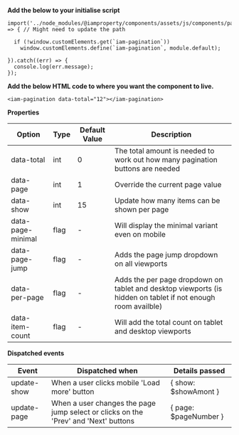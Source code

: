 **Add the below to your initialise script**

```
import('../node_modules/@iamproperty/components/assets/js/components/pagination/pagination.component.min').then(module => { // Might need to update the path

  if (!window.customElements.get(`iam-pagination`))
    window.customElements.define(`iam-pagination`, module.default);

}).catch((err) => {
  console.log(err.message);
});
```

**Add the below HTML code to where you want the component to live.**

```
<iam-pagination data-total="12"></iam-pagination>
```

**Properties**

| Option            | Type | Default Value | Description                                                                                                  |
| ----------------- | ---- | ------------- | ------------------------------------------------------------------------------------------------------------ |
| data-total        | int  | 0             | The total amount is needed to work out how many pagination buttons are needed                                |
| data-page         | int  | 1             | Override the current page value                                                                              |
| data-show         | int  | 15            | Update how many items can be shown per page                                                                  |
| data-page-minimal | flag | -             | Will display the minimal variant even on mobile                                                              |
| data-page-jump    | flag | -             | Adds the page jump dropdown on all viewports                                                                 |
| data-per-page     | flag | -             | Adds the per page dropdown on tablet and desktop viewports (is hidden on tablet if not enough room availble) |
| data-item-count   | flag | -             | Will add the total count on tablet and desktop viewports                                                     |

**Dispatched events**

| Event       | Dispatched when                                                                     | Details passed        |
| ----------- | ----------------------------------------------------------------------------------- | --------------------- |
| update-show | When a user clicks mobile 'Load more' button                                        | { show: $showAmont }  |
| update-page | When a user changes the page jump select or clicks on the 'Prev' and 'Next' buttons | { page: $pageNumber } |
